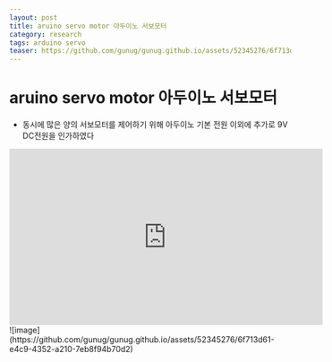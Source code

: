 ```yaml
---
layout: post
title: aruino servo motor 아두이노 서보모터
category: research
tags: arduino servo
teaser: https://github.com/gunug/gunug.github.io/assets/52345276/6f713d61-e4c9-4352-a210-7eb8f94b70d2
---
```


# aruino servo motor 아두이노 서보모터
* 동시에 많은 양의 서보모터를 제어하기 위해 아두이노 기본 전원 이외에 추가로 9V DC전원을 인가하였다
<iframe width="560" height="315" src="https://www.youtube.com/embed/M0rPfVNbfr8?si=Dd67O1-P3rs9TPgF" title="YouTube video player" frameborder="0" allow="accelerometer; autoplay; clipboard-write; encrypted-media; gyroscope; picture-in-picture; web-share" allowfullscreen></iframe>
![image](https://github.com/gunug/gunug.github.io/assets/52345276/6f713d61-e4c9-4352-a210-7eb8f94b70d2)
